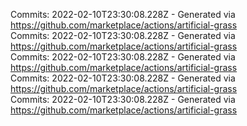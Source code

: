 Commits: 2022-02-10T23:30:08.228Z - Generated via https://github.com/marketplace/actions/artificial-grass
<br>
Commits: 2022-02-10T23:30:08.228Z - Generated via https://github.com/marketplace/actions/artificial-grass
<br>
Commits: 2022-02-10T23:30:08.228Z - Generated via https://github.com/marketplace/actions/artificial-grass
<br>
Commits: 2022-02-10T23:30:08.228Z - Generated via https://github.com/marketplace/actions/artificial-grass
<br>
Commits: 2022-02-10T23:30:08.228Z - Generated via https://github.com/marketplace/actions/artificial-grass
<br>
